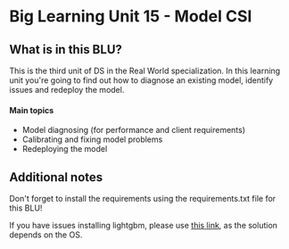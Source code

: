 # Big Learning Unit 15 - Model CSI

## What is in this BLU?

This is the third unit of DS in the Real World specialization. In this learning unit you're going to find out how to diagnose an existing model, identify issues and redeploy the model. 

#### Main topics

- Model diagnosing (for performance and client requirements)
- Calibrating and fixing model problems
- Redeploying the model

## Additional notes
Don't forget to install the requirements using the requirements.txt file for this BLU!

If you have issues installing lightgbm, please use [this link](https://lightgbm.readthedocs.io/en/latest/Installation-Guide.html), as the solution depends on the OS.
